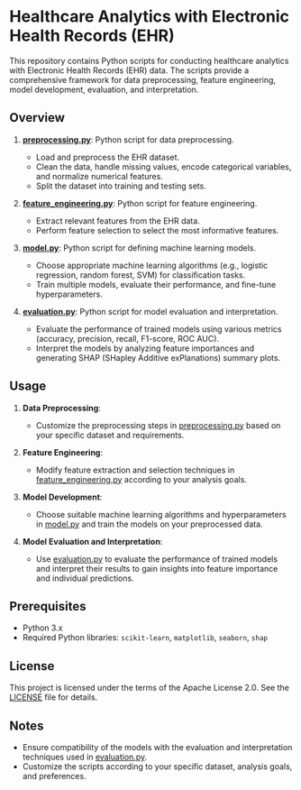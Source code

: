 # Healthcare Analytics with Electronic Health Records (EHR)

This repository contains Python scripts for conducting healthcare analytics with Electronic Health Records (EHR) data. The scripts provide a comprehensive framework for data preprocessing, feature engineering, model development, evaluation, and interpretation.

## Overview

1. **[preprocessing.py](preprocessing.py)**: Python script for data preprocessing.
   - Load and preprocess the EHR dataset.
   - Clean the data, handle missing values, encode categorical variables, and normalize numerical features.
   - Split the dataset into training and testing sets.

2. **[feature_engineering.py](feature_engineering.py)**: Python script for feature engineering.
   - Extract relevant features from the EHR data.
   - Perform feature selection to select the most informative features.

3. **[model.py](model.py)**: Python script for defining machine learning models.
   - Choose appropriate machine learning algorithms (e.g., logistic regression, random forest, SVM) for classification tasks.
   - Train multiple models, evaluate their performance, and fine-tune hyperparameters.

4. **[evaluation.py](evaluation.py)**: Python script for model evaluation and interpretation.
   - Evaluate the performance of trained models using various metrics (accuracy, precision, recall, F1-score, ROC AUC).
   - Interpret the models by analyzing feature importances and generating SHAP (SHapley Additive exPlanations) summary plots.

## Usage

1. **Data Preprocessing**: 
   - Customize the preprocessing steps in [preprocessing.py](preprocessing.py) based on your specific dataset and requirements.

2. **Feature Engineering**: 
   - Modify feature extraction and selection techniques in [feature_engineering.py](feature_engineering.py) according to your analysis goals.

3. **Model Development**: 
   - Choose suitable machine learning algorithms and hyperparameters in [model.py](model.py) and train the models on your preprocessed data.

4. **Model Evaluation and Interpretation**: 
   - Use [evaluation.py](evaluation.py) to evaluate the performance of trained models and interpret their results to gain insights into feature importance and individual predictions.

## Prerequisites

- Python 3.x
- Required Python libraries: `scikit-learn`, `matplotlib`, `seaborn`, `shap`

## License

This project is licensed under the terms of the Apache License 2.0. See the [LICENSE](LICENSE) file for details.

## Notes

- Ensure compatibility of the models with the evaluation and interpretation techniques used in [evaluation.py](evaluation.py).
- Customize the scripts according to your specific dataset, analysis goals, and preferences.
